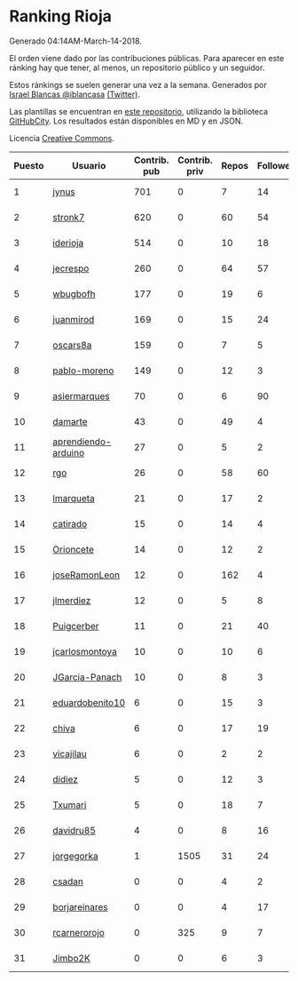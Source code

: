 # Ranking Rioja

Generado 04:14AM-March-14-2018.

El orden viene dado por las contribuciones públicas. Para aparecer en este ránking hay que tener, al menos, un repositorio público y un seguidor.

Estos ránkings se suelen generar una vez a la semana. Generados por [Israel Blancas @iblancasa](https://github.com/iblancasa/) [(Twitter)](https://twitter.com/iblancasa).

Las plantillas se encuentran en [este repositorio](https://github.com/iblancasa/GH-Spanish-Ranking), utilizando la biblioteca [GitHubCity](https://github.com/iblancasa/GitHubCity). Los resultados están disponibles en MD y en JSON.

Licencia [Creative Commons](https://creativecommons.org/licenses/by/4.0/).

| Puesto   |  Usuario  | Contrib. pub | Contrib. priv |Repos| Followers | Desde |  Avatar  |
|----------|-----------|--------------|---------------|-----|-----------|-------|----------|
|1|[jynus](https://github.com/jynus)|701|0|7|14|2014-08-28|![jynus](https://avatars1.githubusercontent.com/u/8576860)|
|2|[stronk7](https://github.com/stronk7)|620|0|60|54|2009-12-14|![stronk7](https://avatars3.githubusercontent.com/u/167147)|
|3|[iderioja](https://github.com/iderioja)|514|0|10|18|2013-07-25|![iderioja](https://avatars3.githubusercontent.com/u/5090808)|
|4|[jecrespo](https://github.com/jecrespo)|260|0|64|57|2012-03-15|![jecrespo](https://avatars2.githubusercontent.com/u/1539718)|
|5|[wbugbofh](https://github.com/wbugbofh)|177|0|19|6|2013-04-24|![wbugbofh](https://avatars2.githubusercontent.com/u/4250161)|
|6|[juanmirod](https://github.com/juanmirod)|169|0|15|24|2013-02-27|![juanmirod](https://avatars2.githubusercontent.com/u/3714422)|
|7|[oscars8a](https://github.com/oscars8a)|159|0|7|5|2017-11-13|![oscars8a](https://avatars2.githubusercontent.com/u/33620978)|
|8|[pablo-moreno](https://github.com/pablo-moreno)|149|0|12|3|2014-07-18|![pablo-moreno](https://avatars1.githubusercontent.com/u/8203696)|
|9|[asiermarques](https://github.com/asiermarques)|70|0|6|90|2009-11-05|![asiermarques](https://avatars0.githubusercontent.com/u/149459)|
|10|[damarte](https://github.com/damarte)|43|0|49|4|2013-04-30|![damarte](https://avatars2.githubusercontent.com/u/4304282)|
|11|[aprendiendo-arduino](https://github.com/aprendiendo-arduino)|27|0|5|2|2016-09-02|![aprendiendo-arduino](https://avatars3.githubusercontent.com/u/21957254)|
|12|[rgo](https://github.com/rgo)|26|0|58|60|2009-01-16|![rgo](https://avatars1.githubusercontent.com/u/47124)|
|13|[lmarqueta](https://github.com/lmarqueta)|21|0|17|2|2015-09-17|![lmarqueta](https://avatars1.githubusercontent.com/u/14338278)|
|14|[catirado](https://github.com/catirado)|15|0|14|4|2010-08-04|![catirado](https://avatars2.githubusercontent.com/u/354151)|
|15|[Orioncete](https://github.com/Orioncete)|14|0|12|2|2016-03-12|![Orioncete](https://avatars0.githubusercontent.com/u/17803185)|
|16|[joseRamonLeon](https://github.com/joseRamonLeon)|12|0|162|4|2012-04-26|![joseRamonLeon](https://avatars1.githubusercontent.com/u/1682282)|
|17|[jlmerdiez](https://github.com/jlmerdiez)|12|0|5|8|2014-01-24|![jlmerdiez](https://avatars2.githubusercontent.com/u/6492854)|
|18|[Puigcerber](https://github.com/Puigcerber)|11|0|21|40|2011-06-22|![Puigcerber](https://avatars2.githubusercontent.com/u/866808)|
|19|[jcarlosmontoya](https://github.com/jcarlosmontoya)|10|0|10|6|2014-05-23|![jcarlosmontoya](https://avatars1.githubusercontent.com/u/7680456)|
|20|[JGarcia-Panach](https://github.com/JGarcia-Panach)|10|0|8|3|2015-07-08|![JGarcia-Panach](https://avatars0.githubusercontent.com/u/13234598)|
|21|[eduardobenito10](https://github.com/eduardobenito10)|6|0|15|3|2011-09-06|![eduardobenito10](https://avatars1.githubusercontent.com/u/1029956)|
|22|[chiva](https://github.com/chiva)|6|0|17|19|2010-06-15|![chiva](https://avatars1.githubusercontent.com/u/305333)|
|23|[vicajilau](https://github.com/vicajilau)|6|0|2|2|2017-12-01|![vicajilau](https://avatars0.githubusercontent.com/u/34163765)|
|24|[didiez](https://github.com/didiez)|5|0|12|3|2011-02-22|![didiez](https://avatars0.githubusercontent.com/u/632860)|
|25|[Txumari](https://github.com/Txumari)|5|0|18|7|2010-09-16|![Txumari](https://avatars1.githubusercontent.com/u/401963)|
|26|[davidru85](https://github.com/davidru85)|4|0|8|16|2010-11-08|![davidru85](https://avatars2.githubusercontent.com/u/472324)|
|27|[jorgegorka](https://github.com/jorgegorka)|1|1505|31|24|2008-05-07|![jorgegorka](https://avatars3.githubusercontent.com/u/9585)|
|28|[csadan](https://github.com/csadan)|0|0|4|2|2014-01-21|![csadan](https://avatars0.githubusercontent.com/u/6459730)|
|29|[borjareinares](https://github.com/borjareinares)|0|0|4|17|2011-01-26|![borjareinares](https://avatars3.githubusercontent.com/u/584645)|
|30|[rcarnerorojo](https://github.com/rcarnerorojo)|0|325|9|7|2014-04-17|![rcarnerorojo](https://avatars0.githubusercontent.com/u/7326722)|
|31|[Jimbo2K](https://github.com/Jimbo2K)|0|0|6|3|2016-03-15|![Jimbo2K](https://avatars1.githubusercontent.com/u/17853527)|

